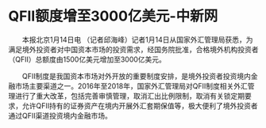 # QFII额度增至3000亿美元-中新网

　　本报北京1月14日电 （记者邱海峰）记者1月14日从国家外汇管理局获悉，为满足境外投资者对中国资本市场的投资需求，经国务院批准，合格境外机构投资者（QFII）总额度由1500亿美元增加至3000亿美元。

　　QFII制度是我国资本市场对外开放的重要制度安排，是境外投资者投资境内金融市场主要渠道之一。2016年至2018年，国家外汇管理局对QFII制度相关外汇管理进行了重大改革，包括完善审慎管理，取消汇出比例限制，取消有关锁定期要求，允许QFII持有的证券资产在境内开展外汇套期保值等，极大便利了境外投资者通过QFII渠道投资境内金融市场。

